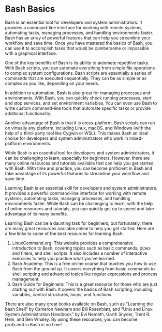 # Bash Basics

Bash is an essential tool for developers and system administrators. It provides a command-line interface for working with remote systems, automating tasks, managing processes, and handling environments faster. Bash has an array of powerful features that can help you streamline your workflow and save time. Once you have mastered the basics of Bash, you can use it to accomplish tasks that would be cumbersome or impossible with a graphical interface.

One of the key benefits of Bash is its ability to automate repetitive tasks. With Bash scripts, you can automate everything from simple file operations to complex system configurations. Bash scripts are essentially a series of commands that are executed sequentially. They can be as simple or as complex as you like, depending on your needs.

In addition to automation, Bash is also great for managing processes and environments. With Bash, you can quickly check running processes, start and stop services, and set environment variables. You can even use Bash to write custom command-line tools that automate specific tasks or provide additional functionality.

Another advantage of Bash is that it is cross-platform. Bash scripts can run on virtually any platform, including Linux, macOS, and Windows (with the help of a third-party tool like Cygwin or WSL). This makes Bash an ideal choice for developers and system administrators who work in mixed-platform environments.

While Bash is an essential tool for developers and system administrators, it can be challenging to learn, especially for beginners. However, there are many online resources and tutorials available that can help you get started with Bash. With time and practice, you can become proficient in Bash and take advantage of its powerful features to streamline your workflow and save time.

Learning Bash is an essential skill for developers and system administrators. It provides a powerful command-line interface for working with remote systems, automating tasks, managing processes, and handling environments faster. While Bash can be challenging to learn, with the help of online resources and tutorials, you can quickly get up to speed and take advantage of its many benefits.

Learning Bash can be a daunting task for beginners, but fortunately, there are many great resources available online to help you get started. Here are a few links to some of the best resources for learning Bash:

1. LinuxCommand.org: This website provides a comprehensive introduction to Bash, covering topics such as basic commands, pipes and filters, and shell scripts. It also includes a number of interactive exercises to help you practice what you've learned.
2. Bash Academy: This is a free online course that teaches you how to use Bash from the ground up. It covers everything from basic commands to shell scripting and advanced topics like regular expressions and process management.
3. Bash Guide for Beginners: This is a great resource for those who are just starting out with Bash. It covers the basics of Bash scripting, including variables, control structures, loops, and functions.

There are also many great books available on Bash, such as "Learning the bash Shell" by Cameron Newham and Bill Rosenblatt, and "Unix and Linux System Administration Handbook" by Evi Nemeth, Garth Snyder, Trent R. Hein, and Ben Whaley. By using these resources, you can become proficient in Bash in no time!
